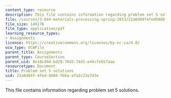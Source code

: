 ```yaml
---
content_type: resource
description: This file contains information regarding problem set 5 solutions.
file: /courses/3-044-materials-processing-spring-2013/22a0d04f4fed0880fb6aafa2c23e7d3e_MIT3_044S13_pset5solns.pdf
file_size: 149176
file_type: application/pdf
learning_resource_types:
- Assignments
license: https://creativecommons.org/licenses/by-nc-sa/4.0/
ocw_type: OCWFile
parent_title: Assignments
parent_type: CourseSection
parent_uid: 8e10cd44-bd29-76d3-74d1-e44cfe657aae
resourcetype: Document
title: Problem set 5 solutions
uid: 22a0d04f-4fed-0880-fb6a-afa2c23e7d3e
---
```

This file contains information regarding problem set 5 solutions.